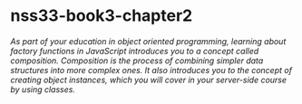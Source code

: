# nss33-book3-chapter2
###### As part of your education in object oriented programming, learning about factory functions in JavaScript introduces you to a concept called composition. Composition is the process of combining simpler data structures into more complex ones. It also introduces you to the concept of creating object instances, which you will cover in your server-side course by using classes.

